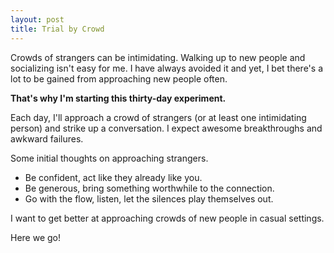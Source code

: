 ```yaml
---
layout: post
title: Trial by Crowd
---
```

Crowds of strangers can be intimidating.  Walking up to new people and socializing isn't easy for me.  I have always avoided it and yet, I bet there's a lot to be gained from approaching new people often.

**That's why I'm starting this thirty-day experiment.**

Each day, I'll approach a crowd of strangers (or at least one intimidating person) and strike up a conversation.  I expect awesome breakthroughs and awkward failures.

Some initial thoughts on approaching strangers.

  - Be confident, act like they already like you.
  - Be generous, bring something worthwhile to the connection.
  - Go with the flow, listen, let the silences play themselves out.

I want to get better at approaching crowds of new people in casual settings.

Here we go!
